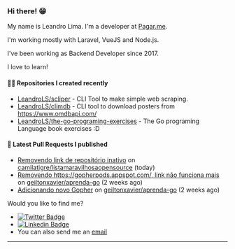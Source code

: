 ### Hi there! 😁 

My name is Leandro Lima. I'm a developer at [Pagar.me](https://pagar.me/).  

I'm working mostly with Laravel, VueJS and Node.js. 

I've been working as Backend Developer since 2017. 

I love to learn!  

#### 👨‍💻 Repositories I created recently
- [LeandroLS/scliper](https://github.com/LeandroLS/scliper) - CLI Tool to make simple web scraping.
- [LeandroLS/climdb](https://github.com/LeandroLS/climdb) - CLI tool to download posters from https://www.omdbapi.com/
- [LeandroLS/the-go-programing-exercises](https://github.com/LeandroLS/the-go-programing-exercises) - The Go programing Language book exercises :D

#### 🔨 Latest Pull Requests I published

- [Removendo link de repositório inativo](https://github.com/camilatigre/listamaravilhosaopensource/pull/153) on [camilatigre/listamaravilhosaopensource](https://github.com/camilatigre/listamaravilhosaopensource) (today)
- [Removendo https://gopherpods.appspot.com/, link não funciona mais](https://github.com/geiltonxavier/aprenda-go/pull/20) on [geiltonxavier/aprenda-go](https://github.com/geiltonxavier/aprenda-go) (2 weeks ago)
- [Adicionando novo Gopher](https://github.com/geiltonxavier/aprenda-go/pull/19) on [geiltonxavier/aprenda-go](https://github.com/geiltonxavier/aprenda-go) (2 weeks ago)

Would you like to find me?

- [![Twitter Badge](https://img.shields.io/badge/-Twitter-1ca0f1?style=flat-square&labelColor=1ca0f1&logo=twitter&logoColor=white&link=https://twitter.com/le_limasilva)](https://twitter.com/le_limasilva)  
- [![Linkedin Badge](https://img.shields.io/badge/-LinkedIn-blue?style=flat-square&logo=Linkedin&logoColor=white&link=https://www.linkedin.com/in/llimasilva/)](https://www.linkedin.com/in/llimasilva/)  
- You can also send me an [email](mailto:llimas@outlook.com)
____

